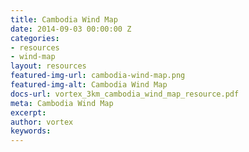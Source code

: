 ```yaml
---
title: Cambodia Wind Map
date: 2014-09-03 00:00:00 Z
categories:
- resources
- wind-map
layout: resources
featured-img-url: cambodia-wind-map.png
featured-img-alt: Cambodia Wind Map
docs-url: vortex_3km_cambodia_wind_map_resource.pdf
meta: Cambodia Wind Map
excerpt: 
author: vortex
keywords: 
---
```


